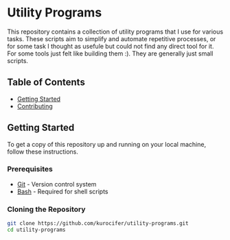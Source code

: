 # Utility Programs

This repository contains a collection of utility programs that I use for various tasks. These scripts aim to simplify and automate repetitive processes, or for some task I thought as usefule but could not find any direct tool for it. For some tools just felt like building them :). They are generally just small scripts.

## Table of Contents

- [Getting Started](#getting-started)
- [Contributing](#contributing)

## Getting Started

To get a copy of this repository up and running on your local machine, follow these instructions.

### Prerequisites

- [Git](https://git-scm.com/) - Version control system
- [Bash](https://www.gnu.org/software/bash/) - Required for shell scripts

### Cloning the Repository

```bash
git clone https://github.com/kurocifer/utility-programs.git
cd utility-programs
```